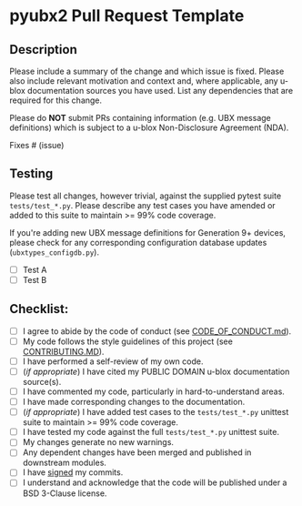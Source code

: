 # pyubx2 Pull Request Template

## Description

Please include a summary of the change and which issue is fixed. Please also include relevant motivation and context and, where applicable, any u-blox documentation sources you have used. List any dependencies that are required for this change.

Please do **NOT** submit PRs containing information (e.g. UBX message definitions) which is subject to a u-blox Non-Disclosure Agreement (NDA).

Fixes # (issue)

## Testing

Please test all changes, however trivial, against the supplied pytest suite `tests/test_*.py`. Please describe any test cases you have amended or added to this suite to maintain >= 99% code coverage.

If you're adding new UBX message definitions for Generation 9+ devices, please check for any corresponding configuration database updates (`ubxtypes_configdb.py`).

- [ ] Test A
- [ ] Test B

## Checklist:

- [ ] I agree to abide by the code of conduct (see [CODE_OF_CONDUCT.md](https://github.com/semuconsulting/pyubx2/blob/master/CODE_OF_CONDUCT.md)).
- [ ] My code follows the style guidelines of this project (see [CONTRIBUTING.MD](https://github.com/semuconsulting/pyubx2/blob/master/CONTRIBUTING.md)).
- [ ] I have performed a self-review of my own code.
- [ ] (*if appropriate*) I have cited my PUBLIC DOMAIN u-blox documentation source(s).
- [ ] I have commented my code, particularly in hard-to-understand areas.
- [ ] I have made corresponding changes to the documentation.
- [ ] (*if appropriate*) I have added test cases to the `tests/test_*.py` unittest suite to maintain >= 99% code coverage.
- [ ] I have tested my code against the full `tests/test_*.py` unittest suite.
- [ ] My changes generate no new warnings.
- [ ] Any dependent changes have been merged and published in downstream modules.
- [ ] I have [signed](https://docs.github.com/en/authentication/managing-commit-signature-verification/signing-commits) my commits.
- [ ] I understand and acknowledge that the code will be published under a BSD 3-Clause license.
